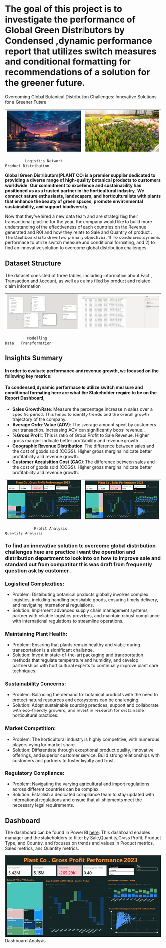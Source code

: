 # The goal of this project is to investigate the performance of Global Green Distributors by Condensed ,dynamic performance report that utilizes switch measures and conditional formatting for recommendations of a solution for the greener future. 
Overcoming Global Botanical Distribution Challenges: Innovative Solutions for a Greener Future


![](Paycargo-Logistics-Network-Banner-02_web.jpg)           |    ![](American-Floral-Cargo-1536x864.jpg)
:----------------------------------------------------------:|:----------------------
             Logistics Network                                                      Product Distribution


**Global Green Distributors(PLANT CO) is a premier supplier dedicated to providing a diverse range of high-quality botanical products to customers worldwide**. **Our commitment to excellence and sustainability has positioned us as a trusted partner in the horticultural industry**. **We connect nature enthusiasts, landscapers, and horticulturalists with plants that enhance the beauty of green spaces, promote environmental sustainability, and support biodiversity**.

Now that they’ve hired a new data team and are strategizing their transactional pipeline for the year, the company would like to build more understanding of the effectiveness of each countries on the Revenue generated and ROI  and how they relate to Sale and Quantity of product . 
The Dashboard is  to drive two primary objectives: 1) To condensed,dynamic performace to utilize switch measure and conditional formating, and 2) to find an innovative solution to overcome global distribution challenges.

## Dataset Structure
The dataset consisted of three tables, including information about Fact , Transaction and Account, as well as claims filed by product and related claim information.


![](Capture43.JPG)           |    ![](Capture44.JPG)
:---------------------------:|:----------------------
              Modelling                                                                  Data   Transformation
              

## Insights Summary
#### In order to evaluate  performance and revenue growth, we focused on the following key metrics:

#### To condensed,dynamic performace to utilize switch measure and conditional formating here are what the Stakeholder require to be on the Report Dashboard,

- **Sales Growth Rate**: Measure the percentage increase in sales over a specific period. This helps to identify trends and the overall growth trajectory of the company. 
- **Average Order Value (AOV)**: The average amount spent by customers per transaction. Increasing AOV can significantly boost revenue..
- **%Gross Profit**: This is ratio of Gross Profit to Sale Revenue. Higher gross margins indicate better profitability and revenue growth.
- **Geographic Revenue Distribution**: The difference between sales and the cost of goods sold (COGS). Higher gross margins indicate better profitability and revenue growth.
- **Customer Acquisition Cost (CAC)**: The difference between sales and the cost of goods sold (COGS). Higher gross margins indicate better profitability and revenue growth.

![](Capture55.JPG)           |   ![](Capture65.JPG)   
:---------------------------:|:----------------------
                 Profit Analysis                                                        Quantity Analysis    


### To find an innovative solution to overcome global distribution challenges here are practice i want the operation and distribution department to look into on how to improve sale and standard out from compatitor this was draft from frequently  question ask by customer .

### Logistical Complexities:
- Problem: Distributing botanical products globally involves complex logistics, including handling perishable goods, ensuring timely delivery, and navigating international regulations.
- Solution: Implement advanced supply chain management systems, partner with reliable logistics providers, and maintain robust compliance with international regulations to streamline 
  operations.
  
### Maintaining Plant Health:
- Problem: Ensuring that plants remain healthy and viable during transportation is a significant challenge.
- Solution: Invest in state-of-the-art packaging and transportation methods that regulate temperature and humidity, and develop partnerships with horticultural experts to continually 
  improve plant care techniques.

### Sustainability Concerns:
- Problem: Balancing the demand for botanical products with the need to protect natural resources and ecosystems can be challenging.
- Solution: Adopt sustainable sourcing practices, support and collaborate with eco-friendly growers, and invest in research for sustainable horticultural practices.

### Market Competition:
- Problem: The horticultural industry is highly competitive, with numerous players vying for market share.
- Solution: Differentiate through exceptional product quality, innovative offerings, and superior customer service. Build strong relationships with customers and partners to foster 
  loyalty and trust.

### Regulatory Compliance:
- Problem: Navigating the varying agricultural and import regulations across different countries can be complex.
- Solution: Establish a dedicated compliance team to stay updated with international regulations and ensure that all shipments meet the necessary legal requirements.

## Dashboard
The dashboard can be found in Power BI  [here](https://app.powerbi.com/view?r=eyJrIjoiODVmMWY5NWMtZTA5NC00ZDA2LTg1ZTEtODY5NjM1ZjJkYzhkIiwidCI6ImRmODY3OWNkLWE4MGUtNDVkOC05OWFjLWM4M2VkN2ZmOTVhMCJ9). This dashboard enables manager and the stakeholders to filter by Sale,Quantity,Gross Profit, Product Type, and Country, and focuses on trends and values in Product metrics, Sales metrics, and Quantity metrics.



![](Capture55.JPG)         
Dashboard Analysis           
